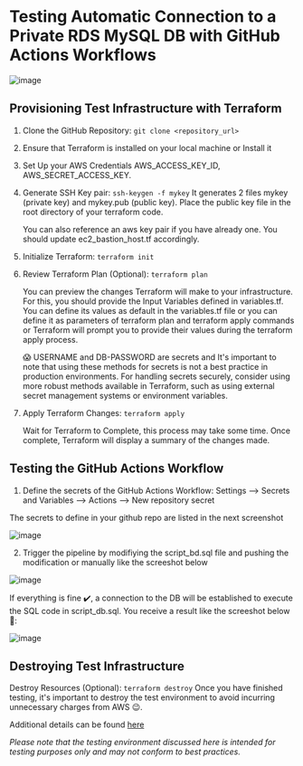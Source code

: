 # Testing Automatic Connection to a Private RDS MySQL DB with GitHub Actions Workflows

![image](https://github.com/mariemssi/Test_Connect_To_Private_RDS-MySQL_DB_2/assets/69463864/87c6c346-c4c7-4ef8-8def-a77e236322f9)


## Provisioning Test Infrastructure with Terraform
1. Clone the GitHub Repository: `git clone <repository_url>`
  
2. Ensure that Terraform is installed on your local machine or Install it
   
3. Set Up your AWS Credentials AWS_ACCESS_KEY_ID, AWS_SECRET_ACCESS_KEY.
        
4. Generate SSH Key pair: `ssh-keygen -f mykey`
   It generates 2 files mykey (private key) and mykey.pub (public key). Place the public key file in the root directory of your terraform code.

    You can also reference an aws key pair if you have already one. You should update ec2_bastion_host.tf accordingly.

   
   
6. Initialize Terraform: `terraform init`
   
7. Review Terraform Plan (Optional): `terraform plan`
   
   You can preview the changes Terraform will make to your infrastructure. For this, you should provide the Input Variables defined in variables.tf. You can define its values as default in the variables.tf file or you can define it as parameters of terraform plan and terraform apply commands
   or Terraform will prompt you to provide their values during the terraform apply process.

   😱 USERNAME and DB-PASSWORD are secrets and It's important to note that using these methods for secrets is not a best practice in production environments.
   For handling secrets securely, consider using more robust methods available in Terraform, such as using external secret management systems or environment variables.  
  
8. Apply Terraform Changes: `terraform apply`

    Wait for Terraform to Complete, this process may take some time. Once complete, Terraform will display a summary of the changes made.

## Testing the GitHub Actions Workflow

   1. Define the secrets of the GitHub Actions Workflow: Settings --> Secrets and Variables --> Actions --> New repository secret
  
   The secrets to define in your github repo are listed in the next screenshot 

  ![image](https://github.com/mariemssi/Test_Connect_To_Private_RDS-MySQL_DB_2/assets/69463864/f04587e7-334f-4fff-b53f-374dfa69cd0e)

  2. Trigger the pipeline by modifiying the script_bd.sql file and pushing the modification or manually like the screeshot below

  ![image](https://github.com/mariemssi/Test_Connect_To_Private_RDS-MySQL_DB_2/assets/69463864/23b192fb-8e70-494e-bd9e-c314ba130c39)

  If everything is fine ✔️, a connection to the DB will be established to execute the SQL code in script_db.sql. You receive a result like the screeshot below 🎉:

  ![image](https://github.com/mariemssi/Test_Connect_To_Private_RDS-MySQL_DB_2/assets/69463864/c40ac720-4a64-4cc3-a0e7-43715c140ade)

## Destroying Test Infrastructure
  Destroy Resources (Optional): `terraform destroy`
  Once you have finished testing, it's important to destroy the test environment to avoid incurring unnecessary charges from AWS 😉.

Additional details can be found [here](https://medium.com/@meriemiag/exploring-ways-to-connect-to-mysql-rds-database-102aec995673)

*Please note that the testing environment discussed here is intended for testing purposes only and may not conform to best practices.*
